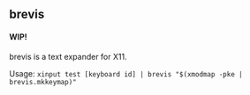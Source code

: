 ## brevis

#### WIP!

brevis is a text expander for X11.

Usage: `xinput test [keyboard id] | brevis "$(xmodmap -pke | brevis.mkkeymap)"`
